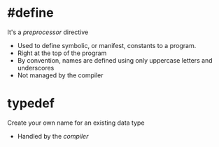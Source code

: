 # \#define
It's a *preprocessor* directive
- Used to define symbolic, or manifest, constants to a program.
- Right at the top of the program
- By convention, names are defined using only uppercase letters and underscores
- Not managed by the compiler

# typedef
Create your own name for an existing data type
- Handled by the *compiler*
